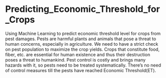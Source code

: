 # Predicting_Economic_Threshold_for_Crops
Using Machine Learning to predict economic threshold level for crops from pest damages.
Pests are harmful plants and animals that pose a threat to human concerns, especially 
in agriculture. We need to have a strict check on pest population to maximize the crop yields. 
Crops that constitute food, fiber, etc. are essential for human existence and thus their 
destruction poses a threat to humankind. Pest control is costly and brings many hazards 
with it, so pests need to be treated systematically. There’s no need of control measures 
till the pests have reached Economic Threshold(ET).
